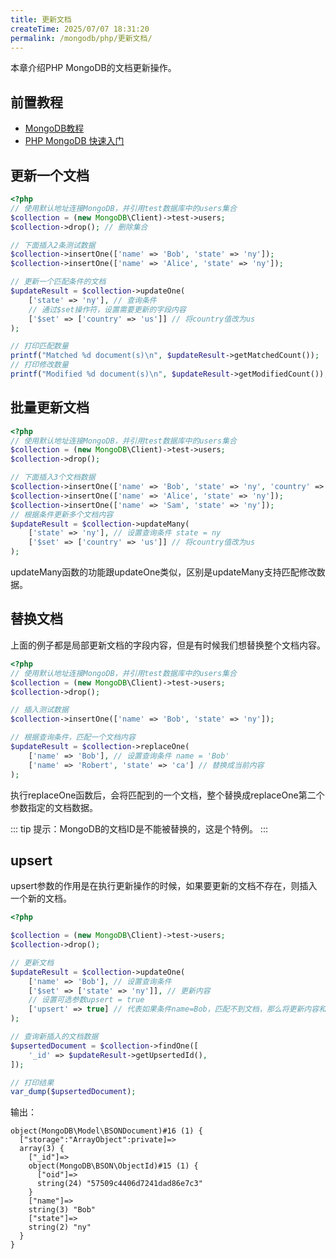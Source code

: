 ```yaml
---
title: 更新文档
createTime: 2025/07/07 18:31:20
permalink: /mongodb/php/更新文档/
---
```

本章介绍PHP MongoDB的文档更新操作。

## 前置教程
- <a href='/#/数据库/mongodb/README'>MongoDB教程</a>
- <a href='/#/编程语言/php/mongdb/fast_induction'>PHP MongoDB 快速入门</a>

## 更新一个文档
```php
<?php
// 使用默认地址连接MongoDB，并引用test数据库中的users集合
$collection = (new MongoDB\Client)->test->users;
$collection->drop(); // 删除集合

// 下面插入2条测试数据
$collection->insertOne(['name' => 'Bob', 'state' => 'ny']);
$collection->insertOne(['name' => 'Alice', 'state' => 'ny']);

// 更新一个匹配条件的文档
$updateResult = $collection->updateOne(
    ['state' => 'ny'], // 查询条件
    // 通过$set操作符，设置需要更新的字段内容
    ['$set' => ['country' => 'us']] // 将country值改为us
);

// 打印匹配数量
printf("Matched %d document(s)\n", $updateResult->getMatchedCount());
// 打印修改数量
printf("Modified %d document(s)\n", $updateResult->getModifiedCount());
```

## 批量更新文档
```php
<?php
// 使用默认地址连接MongoDB，并引用test数据库中的users集合
$collection = (new MongoDB\Client)->test->users;
$collection->drop();

// 下面插入3个文档数据
$collection->insertOne(['name' => 'Bob', 'state' => 'ny', 'country' => 'us']);
$collection->insertOne(['name' => 'Alice', 'state' => 'ny']);
$collection->insertOne(['name' => 'Sam', 'state' => 'ny']);
// 根据条件更新多个文档内容
$updateResult = $collection->updateMany(
    ['state' => 'ny'], // 设置查询条件 state = ny
    ['$set' => ['country' => 'us']] // 将country值改为us
);
```
updateMany函数的功能跟updateOne类似，区别是updateMany支持匹配修改数据。

## 替换文档
上面的例子都是局部更新文档的字段内容，但是有时候我们想替换整个文档内容。
```php
<?php
// 使用默认地址连接MongoDB，并引用test数据库中的users集合
$collection = (new MongoDB\Client)->test->users;
$collection->drop();

// 插入测试数据
$collection->insertOne(['name' => 'Bob', 'state' => 'ny']);

// 根据查询条件，匹配一个文档内容
$updateResult = $collection->replaceOne(
    ['name' => 'Bob'], // 设置查询条件 name = 'Bob'
    ['name' => 'Robert', 'state' => 'ca'] // 替换成当前内容
);
```
执行replaceOne函数后，会将匹配到的一个文档，整个替换成replaceOne第二个参数指定的文档数据。

::: tip 提示：MongoDB的文档ID是不能被替换的，这是个特例。
:::

## upsert

upsert参数的作用是在执行更新操作的时候，如果要更新的文档不存在，则插入一个新的文档。
```php
<?php

$collection = (new MongoDB\Client)->test->users;
$collection->drop();

// 更新文档
$updateResult = $collection->updateOne(
    ['name' => 'Bob'], // 设置查询条件
    ['$set' => ['state' => 'ny']], // 更新内容
    // 设置可选参数upsert = true
    ['upsert' => true] // 代表如果条件name=Bob，匹配不到文档，那么将更新内容和条件插入到一个新的文档。
);

// 查询新插入的文档数据
$upsertedDocument = $collection->findOne([
    '_id' => $updateResult->getUpsertedId(),
]);

// 打印结果
var_dump($upsertedDocument);
```

输出：
```shell
object(MongoDB\Model\BSONDocument)#16 (1) {
  ["storage":"ArrayObject":private]=>
  array(3) {
    ["_id"]=>
    object(MongoDB\BSON\ObjectId)#15 (1) {
      ["oid"]=>
      string(24) "57509c4406d7241dad86e7c3"
    }
    ["name"]=>
    string(3) "Bob"
    ["state"]=>
    string(2) "ny"
  }
}
```